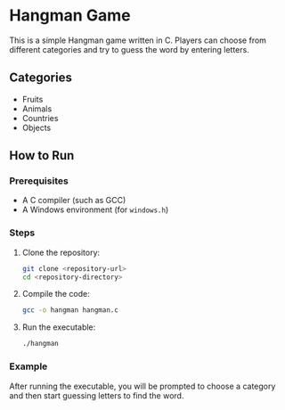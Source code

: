 # Hangman Game

This is a simple Hangman game written in C. Players can choose from different categories and try to guess the word by entering letters.

## Categories
- Fruits
- Animals
- Countries
- Objects

## How to Run

### Prerequisites
- A C compiler (such as GCC)
- A Windows environment (for `windows.h`)

### Steps

1. Clone the repository:
    ```bash
    git clone <repository-url>
    cd <repository-directory>
    ```

2. Compile the code:
    ```bash
    gcc -o hangman hangman.c
    ```

3. Run the executable:
    ```bash
    ./hangman
    ```

### Example

After running the executable, you will be prompted to choose a category and then start guessing letters to find the word.

